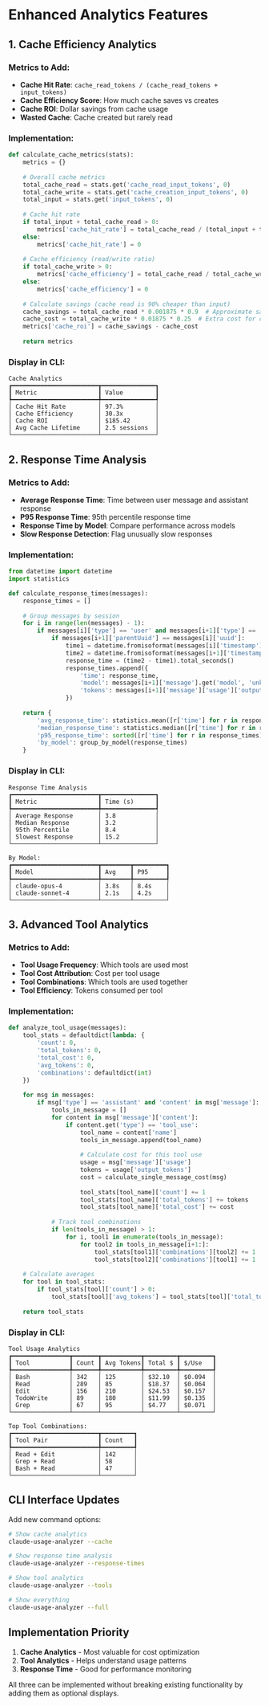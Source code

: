 # Enhanced Analytics Features

## 1. Cache Efficiency Analytics

### Metrics to Add:
- **Cache Hit Rate**: `cache_read_tokens / (cache_read_tokens + input_tokens)` 
- **Cache Efficiency Score**: How much cache saves vs creates
- **Cache ROI**: Dollar savings from cache usage
- **Wasted Cache**: Cache created but rarely read

### Implementation:
```python
def calculate_cache_metrics(stats):
    metrics = {}
    
    # Overall cache metrics
    total_cache_read = stats.get('cache_read_input_tokens', 0)
    total_cache_write = stats.get('cache_creation_input_tokens', 0)
    total_input = stats.get('input_tokens', 0)
    
    # Cache hit rate
    if total_input + total_cache_read > 0:
        metrics['cache_hit_rate'] = total_cache_read / (total_input + total_cache_read)
    else:
        metrics['cache_hit_rate'] = 0
    
    # Cache efficiency (read/write ratio)
    if total_cache_write > 0:
        metrics['cache_efficiency'] = total_cache_read / total_cache_write
    else:
        metrics['cache_efficiency'] = 0
    
    # Calculate savings (cache read is 90% cheaper than input)
    cache_savings = total_cache_read * 0.001875 * 0.9  # Approximate savings
    cache_cost = total_cache_write * 0.01875 * 0.25  # Extra cost for cache creation
    metrics['cache_roi'] = cache_savings - cache_cost
    
    return metrics
```

### Display in CLI:
```
Cache Analytics
┏━━━━━━━━━━━━━━━━━━━━━━━━┳━━━━━━━━━━━━━━━┓
┃ Metric                 ┃ Value         ┃
┡━━━━━━━━━━━━━━━━━━━━━━━━╇━━━━━━━━━━━━━━━┩
│ Cache Hit Rate         │ 97.3%         │
│ Cache Efficiency       │ 30.3x         │
│ Cache ROI              │ $185.42       │
│ Avg Cache Lifetime     │ 2.5 sessions  │
└────────────────────────┴───────────────┘
```

## 2. Response Time Analysis

### Metrics to Add:
- **Average Response Time**: Time between user message and assistant response
- **P95 Response Time**: 95th percentile response time
- **Response Time by Model**: Compare performance across models
- **Slow Response Detection**: Flag unusually slow responses

### Implementation:
```python
from datetime import datetime
import statistics

def calculate_response_times(messages):
    response_times = []
    
    # Group messages by session
    for i in range(len(messages) - 1):
        if messages[i]['type'] == 'user' and messages[i+1]['type'] == 'assistant':
            if messages[i+1]['parentUuid'] == messages[i]['uuid']:
                time1 = datetime.fromisoformat(messages[i]['timestamp'].replace('Z', '+00:00'))
                time2 = datetime.fromisoformat(messages[i+1]['timestamp'].replace('Z', '+00:00'))
                response_time = (time2 - time1).total_seconds()
                response_times.append({
                    'time': response_time,
                    'model': messages[i+1]['message'].get('model', 'unknown'),
                    'tokens': messages[i+1]['message']['usage']['output_tokens']
                })
    
    return {
        'avg_response_time': statistics.mean([r['time'] for r in response_times]),
        'median_response_time': statistics.median([r['time'] for r in response_times]),
        'p95_response_time': sorted([r['time'] for r in response_times])[int(len(response_times) * 0.95)],
        'by_model': group_by_model(response_times)
    }
```

### Display in CLI:
```
Response Time Analysis
┏━━━━━━━━━━━━━━━━━━━━━━━━┳━━━━━━━━━━━━━━━┓
┃ Metric                 ┃ Time (s)      ┃
┡━━━━━━━━━━━━━━━━━━━━━━━━╇━━━━━━━━━━━━━━━┩
│ Average Response       │ 3.8           │
│ Median Response        │ 3.2           │
│ 95th Percentile        │ 8.4           │
│ Slowest Response       │ 15.2          │
└────────────────────────┴───────────────┘

By Model:
┏━━━━━━━━━━━━━━━━━━━━━━━━┳━━━━━━━━┳━━━━━━━━━┓
┃ Model                  ┃ Avg    ┃ P95     ┃
┡━━━━━━━━━━━━━━━━━━━━━━━━╇━━━━━━━━╇━━━━━━━━━┩
│ claude-opus-4          │ 3.8s   │ 8.4s    │
│ claude-sonnet-4        │ 2.1s   │ 4.2s    │
└────────────────────────┴────────┴─────────┘
```

## 3. Advanced Tool Analytics

### Metrics to Add:
- **Tool Usage Frequency**: Which tools are used most
- **Tool Cost Attribution**: Cost per tool usage
- **Tool Combinations**: Which tools are used together
- **Tool Efficiency**: Tokens consumed per tool

### Implementation:
```python
def analyze_tool_usage(messages):
    tool_stats = defaultdict(lambda: {
        'count': 0,
        'total_tokens': 0,
        'total_cost': 0,
        'avg_tokens': 0,
        'combinations': defaultdict(int)
    })
    
    for msg in messages:
        if msg['type'] == 'assistant' and 'content' in msg['message']:
            tools_in_message = []
            for content in msg['message']['content']:
                if content.get('type') == 'tool_use':
                    tool_name = content['name']
                    tools_in_message.append(tool_name)
                    
                    # Calculate cost for this tool use
                    usage = msg['message']['usage']
                    tokens = usage['output_tokens']
                    cost = calculate_single_message_cost(msg)
                    
                    tool_stats[tool_name]['count'] += 1
                    tool_stats[tool_name]['total_tokens'] += tokens
                    tool_stats[tool_name]['total_cost'] += cost
            
            # Track tool combinations
            if len(tools_in_message) > 1:
                for i, tool1 in enumerate(tools_in_message):
                    for tool2 in tools_in_message[i+1:]:
                        tool_stats[tool1]['combinations'][tool2] += 1
                        tool_stats[tool2]['combinations'][tool1] += 1
    
    # Calculate averages
    for tool in tool_stats:
        if tool_stats[tool]['count'] > 0:
            tool_stats[tool]['avg_tokens'] = tool_stats[tool]['total_tokens'] / tool_stats[tool]['count']
    
    return tool_stats
```

### Display in CLI:
```
Tool Usage Analytics
┏━━━━━━━━━━━━━━━━┳━━━━━━━┳━━━━━━━━━━━┳━━━━━━━━━┳━━━━━━━━━┓
┃ Tool           ┃ Count ┃ Avg Tokens┃ Total $ ┃ $/Use   ┃
┡━━━━━━━━━━━━━━━━╇━━━━━━━╇━━━━━━━━━━━╇━━━━━━━━━╇━━━━━━━━━┩
│ Bash           │ 342   │ 125       │ $32.10  │ $0.094  │
│ Read           │ 289   │ 85        │ $18.37  │ $0.064  │
│ Edit           │ 156   │ 210       │ $24.53  │ $0.157  │
│ TodoWrite      │ 89    │ 180       │ $11.99  │ $0.135  │
│ Grep           │ 67    │ 95        │ $4.77   │ $0.071  │
└────────────────┴───────┴───────────┴─────────┴─────────┘

Top Tool Combinations:
┏━━━━━━━━━━━━━━━━━━━━━━━━┳━━━━━━━━━┓
┃ Tool Pair              ┃ Count   ┃
┡━━━━━━━━━━━━━━━━━━━━━━━━╇━━━━━━━━━┩
│ Read + Edit            │ 142     │
│ Grep + Read            │ 58      │
│ Bash + Read            │ 47      │
└────────────────────────┴─────────┘
```

## CLI Interface Updates

Add new command options:
```bash
# Show cache analytics
claude-usage-analyzer --cache

# Show response time analysis  
claude-usage-analyzer --response-times

# Show tool analytics
claude-usage-analyzer --tools

# Show everything
claude-usage-analyzer --full
```

## Implementation Priority

1. **Cache Analytics** - Most valuable for cost optimization
2. **Tool Analytics** - Helps understand usage patterns
3. **Response Time** - Good for performance monitoring

All three can be implemented without breaking existing functionality by adding them as optional displays.